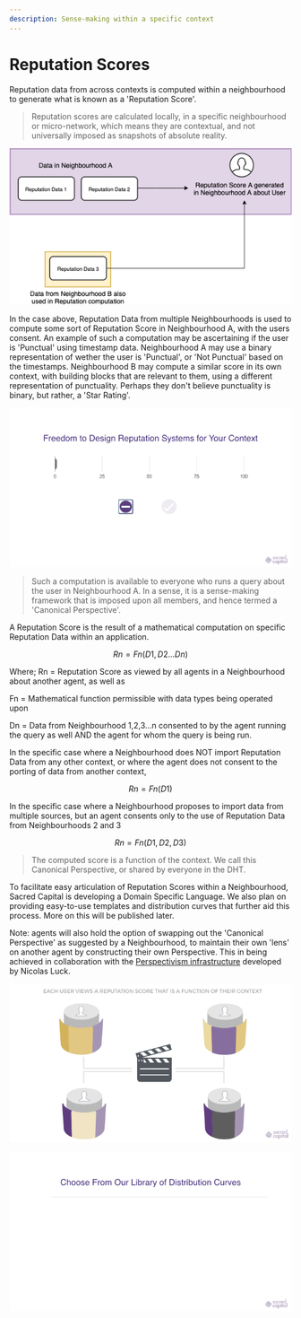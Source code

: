 ```yaml
---
description: Sense-making within a specific context
---
```


# Reputation Scores

Reputation data from across contexts is computed within a neighbourhood to generate what is known as a 'Reputation Score'. 

> Reputation scores are calculated locally, in a specific neighbourhood or micro-network, which means they are contextual, and not universally imposed as snapshots of absolute reality.

![](../.gitbook/assets/image.png)

In the case above, Reputation Data from multiple Neighbourhoods is used to compute some sort of Reputation Score in Neighbourhood A, with the users consent. An example of such a computation may be ascertaining if the user is 'Punctual' using timestamp data. Neighbourhood A may use a binary representation of wether the user is 'Punctual', or 'Not Punctual' based on the timestamps. Neighbourhood B may compute a similar score in its own context, with building blocks that are relevant to them, using a different representation of punctuality. Perhaps they don't believe punctuality is binary, but rather, a 'Star Rating'. 



![](../.gitbook/assets/reputation-score-designs.gif)



> Such a computation is available to everyone who runs a query about the user in Neighbourhood A. In a sense, it is a sense-making framework that is imposed upon all members, and hence termed a 'Canonical Perspective'.

A Reputation Score is the result of a mathematical computation on specific Reputation Data within an application. 

$$
Rn = Fn  (D1, D2...Dn)
$$

Where;  Rn = Reputation Score as viewed by all agents in a Neighbourhood about another agent, as well as 

Fn = Mathematical function permissible with data types being operated upon

Dn = Data from Neighbourhood 1,2,3...n consented to by the agent running the query as well AND the agent for whom the query is being run.

In the specific case where a Neighbourhood does NOT import Reputation Data from any other context, or where the agent does not consent to the porting of data from another context, 

$$
Rn = Fn  (D1)
$$

In the specific case where a Neighbourhood proposes to import data from multiple sources, but an agent consents only to the use of Reputation Data from Neighbourhoods 2 and 3

$$
Rn = Fn (D1, D2, D3)
$$

> The computed score is a function of the context. We call this Canonical Perspective, or shared by everyone in the DHT.

To facilitate easy articulation of Reputation Scores within a Neighbourhood, Sacred Capital is developing a Domain Specific Language. We also plan on providing easy-to-use templates and distribution curves that further aid this process. More on this will be published later. 

Note: agents will also hold the option of swapping out the 'Canonical Perspective' as suggested by a Neighbourhood, to maintain their own 'lens' on another agent by constructing their own Perspective. This in being achieved in collaboration with the [Perspectivism infrastructure](https://github.com/lucksus/perspectivism) developed by Nicolas Luck.





























![](../.gitbook/assets/relative-rep.gif)



![](../.gitbook/assets/distribution-curves.gif)

